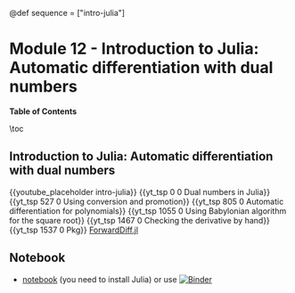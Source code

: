 @def sequence = ["intro-julia"]

# Module 12 - Introduction to Julia: Automatic differentiation with dual numbers


**Table of Contents**

\toc


## Introduction to Julia: Automatic differentiation with dual numbers

{{youtube_placeholder intro-julia}}
{{yt_tsp 0 0 Dual numbers in Julia}}
{{yt_tsp 527 0 Using conversion and promotion}}
{{yt_tsp 805 0 Automatic differentiation for polynomials}}
{{yt_tsp 1055 0  Using Babylonian algorithm for the square root}}
{{yt_tsp 1467 0 Checking the derivative by hand}}
{{yt_tsp 1537 0 Pkg}} [ForwardDiff.jl](https://github.com/JuliaDiff/ForwardDiff.jl)

## Notebook

- [notebook](https://github.com/dataflowr/notebooks/blob/master/Module2/AD_with_dual_numbers_Julia.ipynb) (you need to install Julia) or use [![Binder](https://mybinder.org/badge_logo.svg)](https://mybinder.org/v2/gh/dataflowr/julia-notebooks.jl/HEAD)